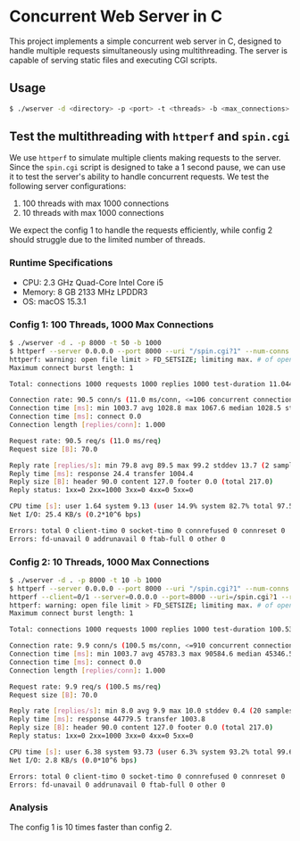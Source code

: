 # Concurrent Web Server in C

This project implements a simple concurrent web server in C, designed to handle multiple requests simultaneously using multithreading. The server is capable of serving static files and executing CGI scripts.

## Usage

```bash
$ ./wserver -d <directory> -p <port> -t <threads> -b <max_connections>
```

## Test the multithreading  with `httperf` and `spin.cgi`

We use `httperf` to simulate multiple clients making requests to the server. Since the `spin.cgi` script is designed to take a 1 second pause, we can use it to test the server's ability to handle concurrent requests. We test the following server configurations:

1. 100 threads with max 1000 connections
2. 10 threads with max 1000 connections

We expect the config 1 to handle the requests efficiently, while config 2 should struggle due to the limited number of threads.

### Runtime Specifications

- CPU: 2.3 GHz Quad-Core Intel Core i5
- Memory: 8 GB 2133 MHz LPDDR3
- OS: macOS 15.3.1

### Config 1: 100 Threads, 1000 Max Connections

```bash
$ ./wserver -d . -p 8000 -t 50 -b 1000
$ httperf --server 0.0.0.0 --port 8000 --uri "/spin.cgi?1" --num-conns 1000 --rate 100
httperf: warning: open file limit > FD_SETSIZE; limiting max. # of open files to FD_SETSIZE
Maximum connect burst length: 1

Total: connections 1000 requests 1000 replies 1000 test-duration 11.044 s

Connection rate: 90.5 conn/s (11.0 ms/conn, <=106 concurrent connections)
Connection time [ms]: min 1003.7 avg 1028.8 max 1067.6 median 1028.5 stddev 15.6
Connection time [ms]: connect 0.0
Connection length [replies/conn]: 1.000

Request rate: 90.5 req/s (11.0 ms/req)
Request size [B]: 70.0

Reply rate [replies/s]: min 79.8 avg 89.5 max 99.2 stddev 13.7 (2 samples)
Reply time [ms]: response 24.4 transfer 1004.4
Reply size [B]: header 90.0 content 127.0 footer 0.0 (total 217.0)
Reply status: 1xx=0 2xx=1000 3xx=0 4xx=0 5xx=0

CPU time [s]: user 1.64 system 9.13 (user 14.9% system 82.7% total 97.5%)
Net I/O: 25.4 KB/s (0.2*10^6 bps)

Errors: total 0 client-timo 0 socket-timo 0 connrefused 0 connreset 0
Errors: fd-unavail 0 addrunavail 0 ftab-full 0 other 0
```

### Config 2: 10 Threads, 1000 Max Connections

```bash
$ ./wserver -d . -p 8000 -t 10 -b 1000
$ httperf --server 0.0.0.0 --port 8000 --uri "/spin.cgi?1" --num-conns 1000 --rate 100
httperf --client=0/1 --server=0.0.0.0 --port=8000 --uri=/spin.cgi?1 --rate=100 --send-buffer=4096 --recv-buffer=16384 --num-conns=1000 --num-calls=1
httperf: warning: open file limit > FD_SETSIZE; limiting max. # of open files to FD_SETSIZE
Maximum connect burst length: 1

Total: connections 1000 requests 1000 replies 1000 test-duration 100.530 s

Connection rate: 9.9 conn/s (100.5 ms/conn, <=910 concurrent connections)
Connection time [ms]: min 1003.7 avg 45783.3 max 90584.6 median 45346.5 stddev 26125.2
Connection time [ms]: connect 0.0
Connection length [replies/conn]: 1.000

Request rate: 9.9 req/s (100.5 ms/req)
Request size [B]: 70.0

Reply rate [replies/s]: min 8.0 avg 9.9 max 10.0 stddev 0.4 (20 samples)
Reply time [ms]: response 44779.5 transfer 1003.8
Reply size [B]: header 90.0 content 127.0 footer 0.0 (total 217.0)
Reply status: 1xx=0 2xx=1000 3xx=0 4xx=0 5xx=0

CPU time [s]: user 6.38 system 93.73 (user 6.3% system 93.2% total 99.6%)
Net I/O: 2.8 KB/s (0.0*10^6 bps)

Errors: total 0 client-timo 0 socket-timo 0 connrefused 0 connreset 0
Errors: fd-unavail 0 addrunavail 0 ftab-full 0 other 0
```

### Analysis

The config 1 is 10 times faster than config 2.
